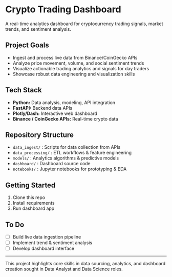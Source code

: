 # Crypto Trading Dashboard

A real-time analytics dashboard for cryptocurrency trading signals, market trends, and sentiment analysis.

## Project Goals
- Ingest and process live data from Binance/CoinGecko APIs
- Analyze price movement, volume, and social sentiment trends
- Visualize actionable trading analytics and signals for day traders
- Showcase robust data engineering and visualization skills

## Tech Stack
- **Python:** Data analysis, modeling, API integration
- **FastAPI:** Backend data APIs
- **Plotly/Dash:** Interactive web dashboard
- **Binance / CoinGecko APIs:** Real-time crypto data

## Repository Structure
- `data_ingest/` : Scripts for data collection from APIs
- `data_processing/` : ETL workflows & feature engineering
- `models/` : Analytics algorithms & predictive models
- `dashboard/` : Dashboard source code
- `notebooks/` : Jupyter notebooks for prototyping & EDA

## Getting Started
1. Clone this repo
2. Install requirements
3. Run dashboard app

## To Do
- [ ] Build live data ingestion pipeline
- [ ] Implement trend & sentiment analysis
- [ ] Develop dashboard interface

---

This project highlights core skills in data sourcing, analytics, and dashboard creation sought in Data Analyst and Data Science roles.
